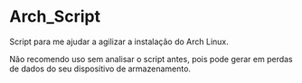 # Arch_Script
 
Script para me ajudar a agilizar a instalação do Arch Linux.

Não recomendo uso sem analisar o script antes, pois pode gerar em perdas de dados do seu dispositivo de armazenamento.
 